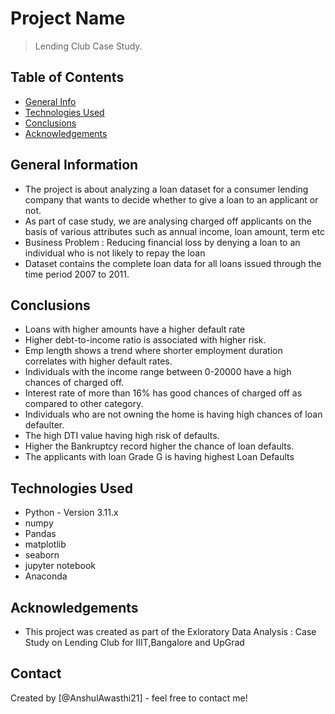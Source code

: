 # Project Name
> Lending Club Case Study.


## Table of Contents
* [General Info](#general-information)
* [Technologies Used](#technologies-used)
* [Conclusions](#conclusions)
* [Acknowledgements](#acknowledgements)

<!-- You can include any other section that is pertinent to your problem -->

## General Information
- The project is about analyzing a loan dataset for a consumer lending company that wants to decide whether to give a loan to an applicant or not.
- As part of case study, we are analysing charged off applicants on the basis of various attributes such as annual income, loan amount, term etc
- Business Problem : Reducing financial loss by denying a loan to an individual who is not likely to repay the loan
- Dataset contains the complete loan data for all loans issued through the time period 2007 to 2011.

<!-- You don't have to answer all the questions - just the ones relevant to your project. -->

## Conclusions
- Loans with higher amounts have a higher default rate
- Higher debt-to-income ratio is associated with higher risk.
- Emp length shows a trend where shorter employment duration correlates with higher default rates.
- Individuals with the income range between 0-20000 have a high chances of charged off.
- Interest rate of more than 16%  has good chances of charged off as compared to other category.
- Individuals who are not owning the home is having high chances of loan defaulter.
- The high DTI value  having high risk of defaults.
- Higher the Bankruptcy record higher the chance of loan defaults. 
- The applicants with loan Grade G is having highest Loan Defaults

<!-- You don't have to answer all the questions - just the ones relevant to your project. -->


## Technologies Used
- Python - Version 3.11.x
- numpy
- Pandas
- matplotlib
- seaborn
- jupyter notebook
- Anaconda

<!-- As the libraries versions keep on changing, it is recommended to mention the version of library used in this project -->

## Acknowledgements
- This project was created as part of the Exloratory Data Analysis : Case Study on Lending Club for IIIT,Bangalore and UpGrad

## Contact
Created by [@AnshulAwasthi21] - feel free to contact me!


<!-- Optional -->
<!-- ## License -->
<!-- This project is open source and available under the [... License](). -->

<!-- You don't have to include all sections - just the one's relevant to your project -->